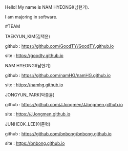 Hello! My name is NAM HYEONGI(남현기).

I am majoring in software.


#TEAM

TAEKYUN_KIM(김택윤)

github : https://github.com/GoodTY/GoodTY.github.io

site : https://goodty.github.io

NAM HYEONGI(남현기)

github : https://github.com/namHG/namHG.github.io

site : https://namhg.github.io

JONGYUN_PARK(박종윤)

github : https://github.com/JJongmen/JJongmen.github.io

site : https://JJongmen.github.io

JUNHEOK_LEE(이준혁)

github : https://github.com/bnbong/bnbong.github.io

site : https://bnbong.github.io
